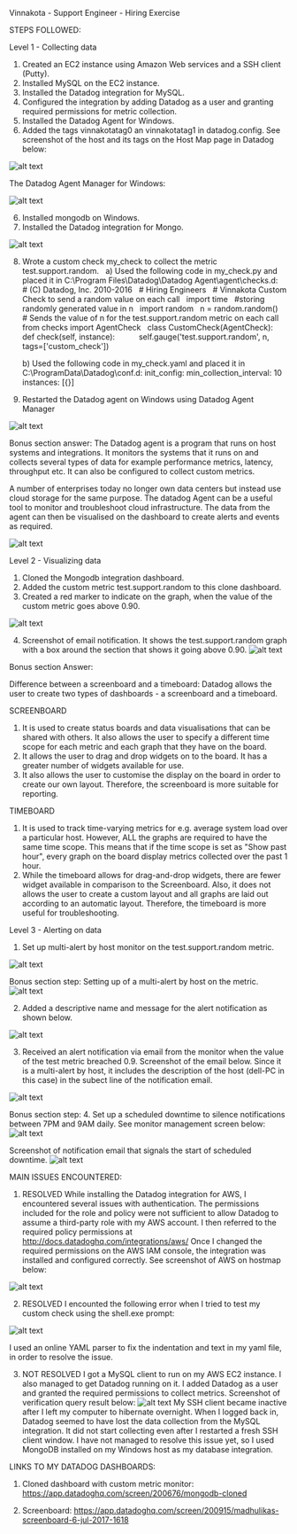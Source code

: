Vinnakota - Support Engineer - Hiring Exercise

STEPS FOLLOWED:

Level 1 - Collecting data
1. Created an EC2 instance using Amazon Web services and a SSH client (Putty).
2. Installed MySQL on the EC2 instance.
3. Installed the Datadog integration for MySQL.
4. Configured the integration by adding Datadog as a user and granting required permissions for metric collection.
5. Installed the Datadog Agent for Windows.
6. Added the tags vinnakotatag0 an vinnakotatag1 in datadog.config. See screenshot of the host and its tags on the Host Map page in Datadog below:

![alt text](https://github.com/madhulikavinnakota/hiring-engineers/blob/screenshots/Screenshot%20of%20host%20dell-PC%20on%20hostmap.png "Screenshot of host map with dell-PC and tags")

The Datadog Agent Manager for Windows:

![alt text](https://github.com/madhulikavinnakota/hiring-engineers/blob/screenshots/Agent%20manager.png "Screenshot of Datadog Agent Manager for Windows")

6. Installed mongodb on Windows.
7. Installed the Datadog integration for Mongo.

![alt text](https://github.com/madhulikavinnakota/hiring-engineers/blob/screenshots/Mongo%20running%20on%20dell-PC.png "Screenshot of Mongo running on Windows host")

8. Wrote a custom check my_check to collect the metric test.support.random.
   a) Used the following code in my_check.py and placed it in C:\Program Files\Datadog\Datadog Agent\agent\checks.d:
   # (C) Datadog, Inc. 2010-2016
   # Hiring Engineers
   # Vinnakota Custom Check to send a random value on each call
   import time
   #storing randomly generated value in n
   import random
   n = random.random()
   # Sends the value of n for the test.support.random metric on each call
   from checks import AgentCheck
   class CustomCheck(AgentCheck):
       def check(self, instance):
           self.gauge('test.support.random', n, tags=['custom_check'])
           
   b) Used the following code in my_check.yaml and placed it in C:\ProgramData\Datadog\conf.d:
   init_config:
   min_collection_interval: 10
   instances:
         [{}]

9. Restarted the Datadog agent on Windows using Datadog Agent Manager

![alt text](https://github.com/madhulikavinnakota/hiring-engineers/blob/screenshots/Custom%20check%20metric%20test.support.random%20on%20windows%20host.png "Screenshot of test metric running on Windows host")

Bonus section answer:
The Datadog agent is a program that runs on host systems and integrations. It monitors the systems that it runs on and collects several types of data for example performance metrics, latency, throughput etc. It can also be configured to collect custom metrics.

A number of enterprises today no longer own data centers but instead use cloud storage for the same purpose. The datadog Agent can be a useful tool to monitor and troubleshoot cloud infrastructure. The data from the agent can then be visualised on the dashboard to create alerts and events as required.

![alt text](https://github.com/madhulikavinnakota/hiring-engineers/blob/screenshots/Datadog%20agent%20structure.png "Datadog agent structure")

Level 2 - Visualizing data

1. Cloned the Mongodb integration dashboard.
2. Added the custom metric test.support.random to this clone dashboard.
3. Created a red marker to indicate on the graph, when the value of the custom metric goes above 0.90.

![alt text](https://github.com/madhulikavinnakota/hiring-engineers/blob/screenshots/Custom%20check%20metric%20on%20cloned%20dashboard.png "Screenshot of test metric on cloned dashboard")

4. Screenshot of email notification. It shows the test.support.random graph with a box around the section that shows it going above 0.90. 
![alt text](https://github.com/madhulikavinnakota/hiring-engineers/blob/screenshots/Notification%20email%20with%20red%20box%20on%20the%20graph.png "Email notification with graph highlighted in red")

Bonus section Answer:

Difference between a screenboard and a timeboard:
Datadog allows the user to create two types of dashboards - a screenboard and a timeboard.

SCREENBOARD
1. It is used to create status boards and data visualisations that can be shared with others. 
It also allows the user to specify a different time scope for each metric and each graph that they have on the board.
2. It allows the user to drag and drop widgets on to the board. It has a greater number of widgets available for use.
3. It also allows the user to customise the display on the board in order to create our own layout.
Therefore, the screenboard is more suitable for reporting.

TIMEBOARD
1. It is used to track time-varying metrics for e.g. average system load over a particular host. 
However, ALL the graphs are required to have the same time scope. This means that if the time scope is set as "Show past hour", every graph on the board display metrics collected over the past 1 hour.
2. While the timeboard allows for drag-and-drop widgets, there are fewer widget available in comparison to the Screenboard. Also, it does not allows the user to create a custom layout and all graphs are laid out according to an automatic layout.
Therefore, the timeboard is more useful for troubleshooting.

Level 3 - Alerting on data
1. Set up multi-alert by host monitor on the test.support.random metric.

![alt text](https://github.com/madhulikavinnakota/hiring-engineers/blob/screenshots/Monitor%20set%20up%20on%20custom%20metric.png "Screenshot of monitor on test metric")

Bonus section step:
Setting up of a multi-alert by host on the metric.
![alt text](https://github.com/madhulikavinnakota/hiring-engineers/blob/screenshots/Setting%20up%20a%20multi-alert%20by%20host.png "Setting up a multi-alert by host on the monitor")

2. Added a descriptive name and message for the alert notification as shown below.

![alt text](https://github.com/madhulikavinnakota/hiring-engineers/blob/screenshots/Monitor%20set%20up%20on%20custom%20metric%202.png "Screenshot of descriptive monitor on test metric")

3. Received an alert notification via email from the monitor when the value of the test metric breached 0.9. Screenshot of the email below.
Since it is a multi-alert by host, it includes the description of the host (dell-PC in this case) in the subect line of the notification email.

![alt text](https://github.com/madhulikavinnakota/hiring-engineers/blob/screenshots/Notification%20email%20from%20monitor.png "Screenshot of notification email from the monitor on test metric")

Bonus section step:
4. Set up a scheduled downtime to silence notifications between 7PM and 9AM daily. See monitor management screen below:
![alt text](https://github.com/madhulikavinnakota/hiring-engineers/blob/screenshots/Scheduled%20downtime%20on%20monitor.png "Screenshot of scheduled downtime on the monitor")

Screenshot of notification email that signals the start of scheduled downtime.
![alt text](https://github.com/madhulikavinnakota/hiring-engineers/blob/screenshots/Notification%20email%20for%20scheduled%20downtime.png "Notification email for start of scheduled downtime on the monitor")

MAIN ISSUES ENCOUNTERED:

1. RESOLVED
While installing the Datadog integration for AWS, I encountered several issues with authentication. The permissions included for the role and policy were not sufficient to allow Datadog to assume a third-party role with my AWS account.
I then referred to the required policy permissions at http://docs.datadoghq.com/integrations/aws/
Once I changed the required permissions on the AWS IAM console, the integration was installed and configured correctly.
See screenshot of AWS on hostmap below:

![alt text](https://github.com/madhulikavinnakota/hiring-engineers/blob/screenshots/AWS%20host%20map.png "Screenshot of AWS instance on host map")

2. RESOLVED
I encounted the following error when I tried to test my custom check using the shell.exe prompt:

![alt text](https://github.com/madhulikavinnakota/hiring-engineers/blob/screenshots/shell%20error%20for%20config.png "Testing error for yaml file")

I used an online YAML parser to fix the indentation and text in my yaml file, in order to resolve the issue.

3. NOT RESOLVED 
I got a MySQL client to run on my AWS EC2 instance. I also managed to get Datadog running on it. I added Datadog as a user and granted the required permissions to collect metrics. Screenshot of verification query result below:
![alt text](https://github.com/madhulikavinnakota/hiring-engineers/blob/screenshots/datadog%20running.png "Datadog added and running on MySQL")
My SSH client became inactive after I left my computer to hibernate overnight. When I logged back in, Datadog seemed to have lost the data collection from the MySQL integration. It did not start collecting even after I restarted a fresh SSH client window.
I have not managed to resolve this issue yet, so I used MongoDB installed on my Windows host as my database integration.

LINKS TO MY DATADOG DASHBOARDS:

1. Cloned dashboard with custom metric monitor:
https://app.datadoghq.com/screen/200676/mongodb-cloned

2. Screenboard:
https://app.datadoghq.com/screen/200915/madhulikas-screenboard-6-jul-2017-1618

